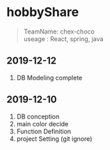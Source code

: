 # hobbyShare
 >TeamName: chex-choco  
 >useage : React, spring, java
## 2019-12-12
 1. DB Modeling complete

## 2019-12-10
 1. DB conception
 2. main color decide 
 3. Function Definition
 3. project Setting (git ignore)
